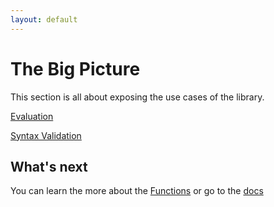 ```yaml
---
layout: default
---
```


# The Big Picture

This section is all about exposing the use cases of the library.

[Evaluation](evaluation.html)

[Syntax Validation](syntax-validation.html)

## What's next

You can learn the more about the  [Functions](functions.html) or go to the [docs](../)
